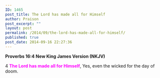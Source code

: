 ```yaml
---
ID: 1465
post_title: The Lord has made all for Himself
author: Praison
post_excerpt: ""
layout: post
permalink: /2014/09/the-lord-has-made-all-for-himself/
published: true
post_date: 2014-09-16 22:27:36
---
```

<strong>Proverbs 16:4</strong>
<strong> New King James Version (NKJV)</strong>

4 <span style="color: #ff00ff;"><strong>The Lord has made all for Himself</strong></span>,
Yes, even the wicked for the day of doom.